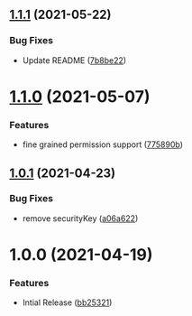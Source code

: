 ## [1.1.1](https://github.com/CoCreate-app/CoCreate-permissions/compare/v1.1.0...v1.1.1) (2021-05-22)


### Bug Fixes

* Update README ([7b8be22](https://github.com/CoCreate-app/CoCreate-permissions/commit/7b8be22a8625c8057641d3371a35ecc596ccefbb))

# [1.1.0](https://github.com/CoCreate-app/CoCreate-permissions/compare/v1.0.1...v1.1.0) (2021-05-07)


### Features

* fine grained permission support ([775890b](https://github.com/CoCreate-app/CoCreate-permissions/commit/775890b1e4ed2206ce6ca64925cf0c37b6f17eeb))

## [1.0.1](https://github.com/CoCreate-app/CoCreate-permissions/compare/v1.0.0...v1.0.1) (2021-04-23)


### Bug Fixes

* remove securityKey ([a06a622](https://github.com/CoCreate-app/CoCreate-permissions/commit/a06a62235bc6cdb841d9b72d645be443124957a0))

# 1.0.0 (2021-04-19)


### Features

* Intial Release ([bb25321](https://github.com/CoCreate-app/CoCreate-permissions/commit/bb253213d31723936336764e1a284bd5a267dba0))
